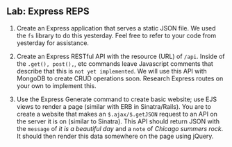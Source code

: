 
## Lab: Express REPS

1. Create an Express application that serves a static JSON file. We used the `fs` library to do this yesterday. Feel free to refer to your code from yesterday for assistance.

2. Create an Express RESTful API with the resource (URL) of `/api`. Inside of the `.get(), post(),`, etc commands leave Javascript comments that describe that this is `not yet implemented`. We will use this API with MongoDB to create CRUD operations soon. Research Express routes on your own to implement this.

3. Use the Express Generate command to create basic website; use EJS views to render a page (similar with ERB in Sinatra/Rails). You are to create a website that makes an `$.ajax/$.getJSON` request to an API on the server it is on (similar to Sinatra). This API should return JSON with the `message` of *it is a beautiful day* and a `note` of *Chicago summers rock*. It should then render this data somewhere on the page using jQuery.
